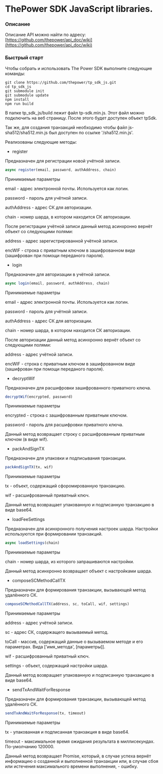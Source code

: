 # ThePower SDK JavaScript libraries.

### Описание

Описание API можно найти по адресу: [https://github.com/thepower/api_doc/wiki](https://github.com/thepower/api_doc/wiki)

### Быстрый старт

Чтобы собрать и использовать The Power SDK выполните следующие команды:

```
git clone https://github.com/thepower/tp_sdk_js.git
cd tp_sdk_js
git submodule init
git submodule update
npm install
npm run build
```

В папке tp_sdk_js/build лежит файл tp-sdk.min.js. Этот файл можно подключить на веб страницу.
После этого будет доступен объект tpSdk.

Так же, для создания транзакций необходимо чтобы файл js-sha512/sha512.min.js был доступен по ссылке '/sha512.min.js'.

Реализованы следующие методы:

- register

Предназначен для регистрации новой учётной записи.

```js
async register(email, password, authAddress, chain)
```

Принимаемые параметры

email - адрес электронной почты. Используется как логин.

password - пароль для учётной записи.

authAddress - адрес СК для авторизации.

chain - номер шарда, в котором находится СК авторизации.

После регистрации учётной записи данный метод асинхронно вернёт объект со следующими полями:

address - адрес зарегистрированной учётной записи.

encWIF - строка с приватным ключом в зашифрованном виде (зашифрован при помощи переданого пароля). 

- login

Предназначен для авторизации в учётной записи.

```js
async login(email, password, authAddress, chain)
```

Принимаемые параметры

email - адрес электронной почты. Используется как логин.

password - пароль для учётной записи.

authAddress - адрес СК для авторизации.

chain - номер шарда, в котором находится СК авторизации.

После авторизации данный метод асинхронно вернёт объект со следующими полями:

address - адрес учётной записи.

encWIF - строка с приватным ключом в зашифрованном виде (зашифрован при помощи переданого пароля). 

- decryptWif

Предназначен для расшифровки зашифрованного приватного ключа.

```js
decryptWif(encrypted, password)
```

Принимаемые параметры

encrypted - строка с зашифрованным приватным ключом.

password - пароль для расшифровки приватного ключа.

Данный метод возвращает строку с расшифрованным приватным ключом (в виде wif).

- packAndSignTX

Предназначен для упаковки и подписывания транзакции.

```js
packAndSignTX(tx, wif)
```

Принимаемые параметры

tx - объект, содержащий сфоромированную транзакцию.

wif - расшифрованный приватный ключ.

Данный метод возвращает упакованную и подписанную транзакцию в виде base64.

- loadFeeSettings

Предназначен для асинхронного получения настроек шарда. Настройки используются при формировании транзакций.

```js
async loadSettings(chain)
```

Принимаемые параметры

chain - номер шарда, из которого запрашиваются настройки.

Данный метод асинхронно возвращает объект с настройками шарда.

- composeSCMethodCallTX

Предназначен для формирования транзакции, вызывающей метод удалённого СК.

```js
composeSCMethodCallTX(address, sc, toCall, wif, settings)
```

Принимаемые параметры

address - адрес учётной записи.

sc - адрес СК, содержащего вызываемый метод.

toCall - массив, содержащий данные о вызываемом методе и его параметрах. Вида ['имя_метода', [параметры]].

wif - расшифрованный приватный ключ.

settings - объект, содержащий настройки шарда.

Данный метод возвращает упакованную и подписанную транзакцию в виде base64.

- sendTxAndWaitForResponse

Предназначен для формирования транзакции, вызывающей метод удалённого СК.

```js
sendTxAndWaitForResponse(tx, timeout)
```

Принимаемые параметры

tx - упакованная и подписанная транзакция в виде base64.

timeout - максимальное время ожидания результата в миллисекундах. По-умолчанию 120000.

Данный метод возвращает Promise, который, в случае успеха вернёт информацию о созданной и выполненной
транзакции или, в случае сбоя или истечения максимального времени выполнения, - ошибку.


